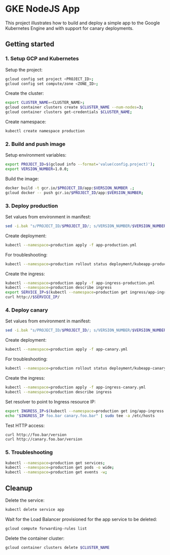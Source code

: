 # GKE NodeJS App

This project illustrates how to build and deploy a simple app to the Google Kubernetes Engine and with support for canary deployments.

## Getting started

### 1. Setup GCP and Kubernetes

Setup the project:

```sh
gcloud config set project <PROJECT_ID>;
gcloud config set compute/zone <ZONE_ID>;
```

Create the cluster:

```sh
export CLUSTER_NAME=<CLUSTER_NAME>;
gcloud container clusters create $CLUSTER_NAME --num-nodes=3;
gcloud container clusters get-credentials $CLUSTER_NAME;
```

Create namespace:
```sh
kubectl create namespace production
```

### 2. Build and push image

Setup environment variables:

```sh
export PROJECT_ID=$(gcloud info --format='value(config.project)');
export VERSION_NUMBER=1.0.0;
```

Build the image:

```sh
docker build -t gcr.io/$PROJECT_ID/app:$VERSION_NUMBER .;
gcloud docker -- push gcr.io/$PROJECT_ID/app:$VERSION_NUMBER;
```

### 3. Deploy production

Set values from environment in manifest:

```sh
sed -i.bak "s/PROJECT_ID/$PROJECT_ID/; s/VERSION_NUMBER/$VERSION_NUMBER/;" k8s/app-production.yml;
```

Create deployment:

```sh
kubectl --namespace=production apply -f app-production.yml
```

For troubleshooting:

```sh
kubectl --namespace=production rollout status deployment/kubeapp-production
```

Create the ingress:

```sh
kubectl --namespace=production apply -f app-ingress-production.yml
kubectl --namespace=production describe ingress
export SERVICE_IP=$(kubectl --namespace=production get ingress/app-ingress --output=json | jq -r '.status.loadBalancer.ingress[0].ip')
curl http://$SERVICE_IP/
```

### 4. Deploy canary

Set values from environment in manifest:

```sh
sed -i.bak "s/PROJECT_ID/$PROJECT_ID/; s/VERSION_NUMBER/$VERSION_NUMBER/;" k8s/app-canary.yml;
```

Create deployment:

```sh
kubectl --namespace=production apply -f app-canary.yml
```

For troubleshooting:

```sh
kubectl --namespace=production rollout status deployment/kubeapp-canary
```

Create the ingress:

```sh
kubectl --namespace=production apply -f app-ingress-canary.yml
kubectl --namespace=production describe ingress
```

Set resolver to point to Ingress resource IP:

```sh
export INGRESS_IP=$(kubectl --namespace=production get ing/app-ingress --output=json | jq -r '.status.loadBalancer.ingress[0].ip')
echo "$INGRESS_IP foo.bar canary.foo.bar" | sudo tee -a /etc/hosts
```

Test HTTP access:

```sh
curl http://foo.bar/version
curl http://canary.foo.bar/version
```

### 5. Troubleshooting

```sh
kubectl --namespace=production get services;
kubectl --namespace=production get pods -o wide;
kubectl --namespace=production get events -w;
```

## Cleanup

Delete the service:

```sh
kubectl delete service app
```

Wait for the Load Balancer provisioned for the app service to be deleted:

```sh
gcloud compute forwarding-rules list
```

Delete the container cluster:

```sh
gcloud container clusters delete $CLUSTER_NAME
```